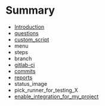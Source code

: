 # Summary

* [Introduction](README.md)
* [questions](questions.md)
* [custom_script](customscript.md)
* menu
* steps
* branch
* [gitlab-ci](gitlab-ci.md)
* [commits](commits.md)
* [reports](notifications.md)
* status_image
* pick_runner_for_testing_X
* [enable_integration_for_my_project](enableintegration_for_my_project.md)

